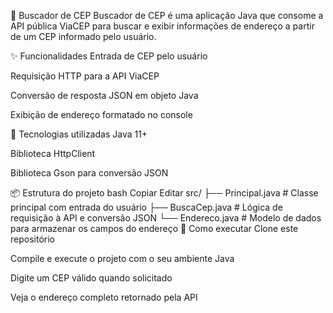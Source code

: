 📍 Buscador de CEP
Buscador de CEP é uma aplicação Java que consome a API pública ViaCEP para buscar e exibir informações de endereço a partir de um CEP informado pelo usuário.

✨ Funcionalidades
Entrada de CEP pelo usuário

Requisição HTTP para a API ViaCEP

Conversão de resposta JSON em objeto Java

Exibição de endereço formatado no console

🧰 Tecnologias utilizadas
Java 11+

Biblioteca HttpClient

Biblioteca Gson para conversão JSON

📦 Estrutura do projeto
bash
Copiar
Editar
src/
├── Principal.java        # Classe principal com entrada do usuário
├── BuscaCep.java         # Lógica de requisição à API e conversão JSON
└── Endereco.java         # Modelo de dados para armazenar os campos do endereço
🚀 Como executar
Clone este repositório

Compile e execute o projeto com o seu ambiente Java

Digite um CEP válido quando solicitado

Veja o endereço completo retornado pela API
